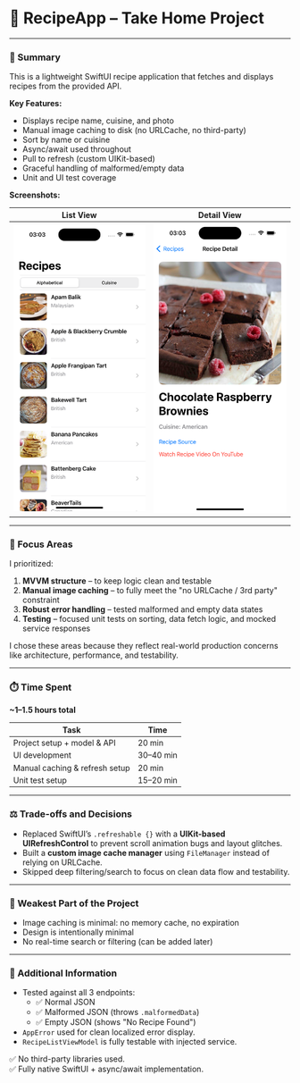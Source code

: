 # 📱 RecipeApp – Take Home Project

---

### 📸 Summary

This is a lightweight SwiftUI recipe application that fetches and displays recipes from the provided API.

**Key Features:**

- Displays recipe name, cuisine, and photo
- Manual image caching to disk (no URLCache, no third-party)
- Sort by name or cuisine
- Async/await used throughout
- Pull to refresh (custom UIKit-based)
- Graceful handling of malformed/empty data
- Unit and UI test coverage

**Screenshots:**

| List View | Detail View |
|-----------|-------------|
| ![List](./RecipeApp/Assets.xcassets/readme1.imageset/readme1.png) |  ![Detail](./RecipeApp/Assets.xcassets/readme3.imageset/readme3.png) |

---

### 🎯 Focus Areas

I prioritized:

1. **MVVM structure** – to keep logic clean and testable  
2. **Manual image caching** – to fully meet the "no URLCache / 3rd party" constraint  
3. **Robust error handling** – tested malformed and empty data states  
4. **Testing** – focused unit tests on sorting, data fetch logic, and mocked service responses

I chose these areas because they reflect real-world production concerns like architecture, performance, and testability.

---

### ⏱️ Time Spent

**~1–1.5 hours total**

| Task                            | Time     |
|---------------------------------|----------|
| Project setup + model & API     | 20 min   |
| UI development                  | 30–40 min |
| Manual caching & refresh setup  | 20 min   |
| Unit test setup                 | 15–20 min |

---

### ⚖️ Trade-offs and Decisions

- Replaced SwiftUI’s `.refreshable {}` with a **UIKit-based UIRefreshControl** to prevent scroll animation bugs and layout glitches.
- Built a **custom image cache manager** using `FileManager` instead of relying on URLCache.
- Skipped deep filtering/search to focus on clean data flow and testability.

---

### 🧱 Weakest Part of the Project

- Image caching is minimal: no memory cache, no expiration
- Design is intentionally minimal
- No real-time search or filtering (can be added later)

---

### 📝 Additional Information

- Tested against all 3 endpoints:
  - ✅ Normal JSON
  - ✅ Malformed JSON (throws `.malformedData`)
  - ✅ Empty JSON (shows "No Recipe Found")
- `AppError` used for clean localized error display.
- `RecipeListViewModel` is fully testable with injected service.

✅ No third-party libraries used.  
✅ Fully native SwiftUI + async/await implementation.
